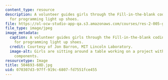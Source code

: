 ```yaml
---
content_type: resource
description: A volunteer guides girls through the Fill-in-the-blank coding activity
  for programming light up shoes.
file: https://ol-ocw-studio-app-qa.s3.amazonaws.com/courses/res-2-005-girls-who-build-make-your-own-wearables-workshop-spring-2015/070307d397ff919c6807fd7551fce455_504693-60D.jpg
file_type: image/jpeg
image_metadata:
  caption: A volunteer guides girls through the Fill-in-the-blank coding activity
    for programming light up shoes.
  credit: Courtesy of Jon Barron, MIT Lincoln Laboratory.
  image-alt: Girls are sitting around a table working on a project with electronic
    components.
resourcetype: Image
title: 504693-60D.jpg
uid: 070307d3-97ff-919c-6807-fd7551fce455
---
```

